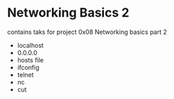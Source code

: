 # Networking Basics 2
contains taks for project 0x08 Networking basics part 2


- localhost
- 0.0.0.0
- hosts file
- ifconfig
- telnet
- nc
- cut
